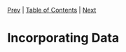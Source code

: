 [Prev][prev]
|
[Table of Contents](../)
|
[Next][next]

[prev]: ../ch7
[next]: ../ch9

# Incorporating Data